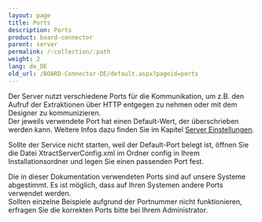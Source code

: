 ```yaml
---
layout: page
title: Ports
description: Ports
product: board-connector
parent: server
permalink: /:collection/:path
weight: 2
lang: de_DE
old_url: /BOARD-Connector-DE/default.aspx?pageid=ports
---
```


Der Server nutzt verschiedene Ports für die Kommunikation, um z.B. den Aufruf der Extraktionen über HTTP entgegen zu nehmen oder mit dem Designer zu kommunizieren. <br>
Der jeweils verwendete Port hat einen Default-Wert, der überschrieben werden kann. Weitere Infos dazu finden Sie im Kapitel [Server Einstellungen]().

Sollte der Service nicht starten, weil der Default-Port belegt ist, öffnen Sie die Datei XtractServerConfig.xml im Ordner config in Ihrem Installationsordner und legen Sie einen passenden Port fest.

Die in dieser Dokumentation verwendeten Ports sind auf unsere Systeme abgestimmt. Es ist möglich, dass auf Ihren Systemen andere Ports verwendet werden. <br>Sollten einzelne Beispiele aufgrund der Portnummer nicht funktionieren, erfragen Sie die korrekten Ports bitte bei Ihrem Administrator.